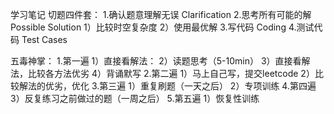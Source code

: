 学习笔记
切题四件套：
1.确认题意理解无误 Clarification
2.思考所有可能的解 Possible Solution
  1）比较时空复杂度
  2）使用最优解
3.写代码 Coding
4.测试代码 Test Cases

 五毒神掌：
1.第一遍
   1）直接看解法：
   2）读题思考（5-10min）
   3）直接看解法，比较各方法优劣
   4）背诵默写
2.第二遍
   1）马上自己写，提交leetcode
   2）比较解法的优劣，优化
3.第三遍
   1）重复刷题（一天之后）
   2）专项训练
4.第四遍
   3）反复练习之前做过的题（一周之后）
5.第五遍
   1）恢复性训练